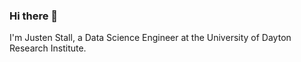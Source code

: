 ### Hi there 👋

I'm Justen Stall, a Data Science Engineer at the University of Dayton Research Institute.

<!-- - **🔭 During the day I’m working on new approaches to DevOps for machine learning** -->
<!-- - **🔭 For fun I’m working on some Raspberry Pi art projects** -->
<!-- - **🌱 I’m currently learning CLI development with Golang** -->
<!-- - **💬 Ask me about: guitar pedals, film photography** -->
<!-- - **😄 Pronouns: He/Him** -->

